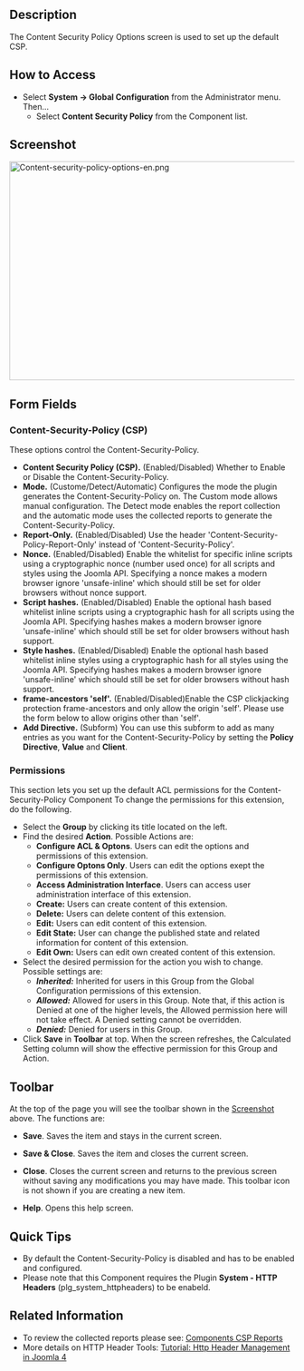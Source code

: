 <!-- Filename: Help4.x:Content_Security_Policy:_Options / Display title: Content Security Policy: Options -->

## Description

The Content Security Policy Options screen is used to set up the default
CSP.

## How to Access

- Select **System **→** Global Configuration** from the Administrator
  menu. Then...
  - Select **Content Security Policy** from the Component list.

## Screenshot

<img
src="https://docs.joomla.org/images/thumb/4/4d/Content-security-policy-options-en.png/800px-Content-security-policy-options-en.png"
decoding="async"
srcset="https://docs.joomla.org/images/thumb/4/4d/Content-security-policy-options-en.png/1200px-Content-security-policy-options-en.png 1.5x, https://docs.joomla.org/images/4/4d/Content-security-policy-options-en.png 2x"
data-file-width="1500" data-file-height="724" width="800" height="386"
alt="Content-security-policy-options-en.png" />

## Form Fields

### Content-Security-Policy (CSP)

These options control the Content-Security-Policy.

- **Content Security Policy (CSP).** (Enabled/Disabled) Whether to
  Enable or Disable the Content-Security-Policy.
- **Mode.** (Custome/Detect/Automatic) Configures the mode the plugin
  generates the Content-Security-Policy on. The Custom mode allows
  manual configuration. The Detect mode enables the report collection
  and the automatic mode uses the collected reports to generate the
  Content-Security-Policy.
- **Report-Only.** (Enabled/Disabled) Use the header
  'Content-Security-Policy-Report-Only' instead of
  'Content-Security-Policy'.
- **Nonce.** (Enabled/Disabled) Enable the whitelist for specific inline
  scripts using a cryptographic nonce (number used once) for all scripts
  and styles using the Joomla API. Specifying a nonce makes a modern
  browser ignore 'unsafe-inline' which should still be set for older
  browsers without nonce support.
- **Script hashes.** (Enabled/Disabled) Enable the optional hash based
  whitelist inline scripts using a cryptographic hash for all scripts
  using the Joomla API. Specifying hashes makes a modern browser ignore
  'unsafe-inline' which should still be set for older browsers without
  hash support.
- **Style hashes.** (Enabled/Disabled) Enable the optional hash based
  whitelist inline styles using a cryptographic hash for all styles
  using the Joomla API. Specifying hashes makes a modern browser ignore
  'unsafe-inline' which should still be set for older browsers without
  hash support.
- **frame-ancestors 'self'.** (Enabled/Disabled)Enable the CSP
  clickjacking protection frame-ancestors and only allow the origin
  'self'. Please use the form below to allow origins other than 'self'.
- **Add Directive.** (Subform) You can use this subform to add as many
  entries as you want for the Content-Security-Policy by setting the
  **Policy Directive**, **Value** and **Client**.

### Permissions

This section lets you set up the default ACL permissions for the
Content-Security-Policy Component To change the permissions for this
extension, do the following.

- Select the **Group** by clicking its title located on the left.
- Find the desired **Action**. Possible Actions are:
  - **Configure ACL & Optons**. Users can edit the options and
    permissions of this extension.
  - **Configure Optons Only**. Users can edit the options exept the
    permissions of this extension.
  - **Access Administration Interface**. Users can access user
    administration interface of this extension.
  - **Create:** Users can create content of this extension.
  - **Delete:** Users can delete content of this extension.
  - **Edit:** Users can edit content of this extension.
  - **Edit State:** User can change the published state and related
    information for content of this extension.
  - **Edit Own:** Users can edit own created content of this extension.
- Select the desired permission for the action you wish to change.
  Possible settings are:
  - ***Inherited:*** Inherited for users in this Group from the Global
    Configuration permissions of this extension.
  - ***Allowed:*** Allowed for users in this Group. Note that, if this
    action is Denied at one of the higher levels, the Allowed permission
    here will not take effect. A Denied setting cannot be overridden.
  - ***Denied:*** Denied for users in this Group.
- Click **Save** in **Toolbar** at top. When the screen refreshes, the
  Calculated Setting column will show the effective permission for this
  Group and Action.

## Toolbar

At the top of the page you will see the toolbar shown in the
[Screenshot](#Screenshot) above. The functions are:

- **Save**. Saves the item and stays in the current screen.

<!-- -->

- **Save & Close**. Saves the item and closes the current screen.

<!-- -->

- **Close**. Closes the current screen and returns to the previous
  screen without saving any modifications you may have made. This
  toolbar icon is not shown if you are creating a new item.

<!-- -->

- **Help**. Opens this help screen.

## Quick Tips

- By default the Content-Security-Policy is disabled and has to be
  enabled and configured.
- Please note that this Component requires the Plugin **System - HTTP
  Headers** (plg_system_httpheaders) to be enabeld.

## Related Information

- To review the collected reports please see: <a
  href="https://docs.joomla.org/index.php?title=Help4.x:Content_Security_Policy_Reports/en&amp;action=edit&amp;redlink=1"
  class="new"
  title="Help4.x:Content Security Policy Reports/en (page does not exist)">Components
  CSP Reports</a>
- More details on HTTP Header Tools: [Tutorial: Http Header Management
  in Joomla
  4](https://docs.joomla.org/J4.x:Http_Header_Management/en "J4.x:Http Header Management/en")

